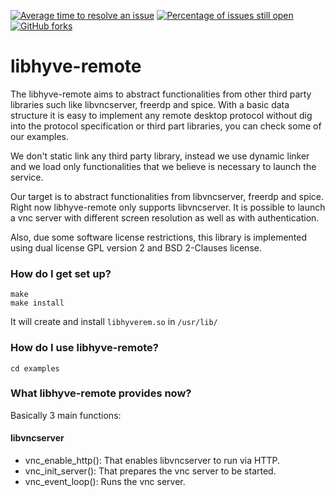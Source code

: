 [![Average time to resolve an issue](http://isitmaintained.com/badge/resolution/araujobsd/libhyve-remote.svg)](http://isitmaintained.com/project/araujobsd/libhyve-remote "Average time to resolve an issue")
[![Percentage of issues still open](http://isitmaintained.com/badge/open/araujobsd/libhyve-remote.svg)](http://isitmaintained.com/project/araujobsd/libhyve-remote "Percentage of issues still open")
[![GitHub forks](https://img.shields.io/github/forks/araujobsd/libhyve-remote.svg)](https://github.com/araujobsd/libhyve-remote/network)


# libhyve-remote

The libhyve-remote aims to abstract functionalities from other third party libraries such like libvncserver, freerdp and spice. With a basic data structure it is easy to implement any remote desktop protocol without dig into the protocol specification or third part libraries, you can check some of our examples.

We don't static link any third party library, instead we use dynamic linker and we load only functionalities that we believe is necessary to launch the service.

Our target is to abstract functionalities from libvncserver, freerdp and spice. Right now libhyve-remote only supports libvncserver. It is possible to launch a vnc server with different screen resolution as well as with authentication.

Also, due some software license restrictions, this library is implemented using dual license GPL version 2 and BSD 2-Clauses license.

### How do I get set up?

    make
    make install 

It will create and install `libhyverem.so` in `/usr/lib/`

### How do I use libhyve-remote?

    cd examples

### What libhyve-remote provides now?

Basically 3 main functions:
#### libvncserver ####
* vnc_enable_http(): That enables libvncserver to run via HTTP.
* vnc_init_server(): That prepares the vnc server to be started.
* vnc_event_loop(): Runs the vnc server.
